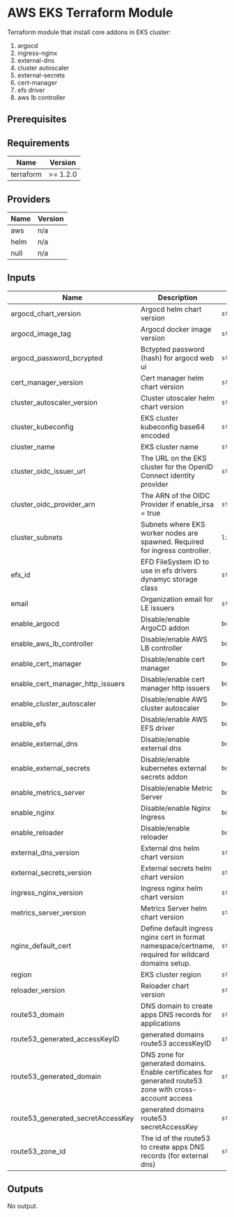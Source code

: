 # AWS EKS Terraform Module

Terraform module that install core addons in EKS cluster:

1. argocd
2. ingress-nginx
3. external-dns
4. cluster autoscaler
6. external-secrets
7. cert-manager
8. efs driver
9. aws lb controller


## Prerequisites

<!-- BEGINNING OF PRE-COMMIT-TERRAFORM DOCS HOOK -->
## Requirements

| Name | Version |
|------|---------|
| terraform | >= 1.2.0 |

## Providers

| Name | Version |
|------|---------|
| aws | n/a |
| helm | n/a |
| null | n/a |

## Inputs

| Name | Description | Type | Default | Required |
|------|-------------|------|---------|:--------:|
| argocd\_chart\_version | Argocd helm chart version | `string` | `"3.29.5"` | no |
| argocd\_image\_tag | Argocd docker image version | `string` | `"v2.2.2"` | no |
| argocd\_password\_bcrypted | Bctypted password (hash) for argocd web ui | `string` | `""` | no |
| cert\_manager\_version | Cert manager helm chart version | `string` | `"v1.5.4"` | no |
| cluster\_autoscaler\_version | Cluster utoscaler helm chart version | `string` | `"9.27.0"` | no |
| cluster\_kubeconfig | EKS cluster kubeconfig base64 encoded | `string` | n/a | yes |
| cluster\_name | EKS cluster name | `string` | n/a | yes |
| cluster\_oidc\_issuer\_url | The URL on the EKS cluster for the OpenID Connect identity provider | `string` | n/a | yes |
| cluster\_oidc\_provider\_arn | The ARN of the OIDC Provider if enable\_irsa = true | `string` | n/a | yes |
| cluster\_subnets | Subnets where EKS worker nodes are spawned. Required for ingress controller. | `list(any)` | `[]` | no |
| efs\_id | EFD FileSystem ID to use in efs drivers dynamyc storage class | `string` | `""` | no |
| email | Organization email for LE issuers | `string` | `""` | no |
| enable\_argocd | Disable/enable ArgoCD addon | `bool` | `false` | no |
| enable\_aws\_lb\_controller | Disable/enable AWS LB controller | `bool` | `true` | no |
| enable\_cert\_manager | Disable/enable cert manager | `bool` | `false` | no |
| enable\_cert\_manager\_http\_issuers | Disable/enable cert manager http issuers | `bool` | `false` | no |
| enable\_cluster\_autoscaler | Disable/enable AWS cluster autoscaler | `bool` | `true` | no |
| enable\_efs | Disable/enable AWS EFS driver | `bool` | `false` | no |
| enable\_external\_dns | Disable/enable external dns | `bool` | `true` | no |
| enable\_external\_secrets | Disable/enable kubernetes external secrets addon | `bool` | `false` | no |
| enable\_metrics\_server | Disable/enable Metric Server | `bool` | `false` | no |
| enable\_nginx | Disable/enable Nginx Ingress | `bool` | `false` | no |
| enable\_reloader | Disable/enable reloader | `bool` | `false` | no |
| external\_dns\_version | External dns helm chart version | `string` | `"6.5.6"` | no |
| external\_secrets\_version | External secrets helm chart version | `string` | `"0.7.2"` | no |
| ingress\_nginx\_version | Ingress nginx helm chart version | `string` | `"4.2.5"` | no |
| metrics\_server\_version | Metrics Server helm chart version | `string` | `"6.0.8"` | no |
| nginx\_default\_cert | Define default ingress nginx cert in format namespace/certname, required for wildcard domains setup. | `string` | `"ingress-nginx/default"` | no |
| region | EKS cluster region | `string` | n/a | yes |
| reloader\_version | Reloader chart version | `string` | `"v0.0.118"` | no |
| route53\_domain | DNS domain to create apps DNS records for applications | `string` | n/a | yes |
| route53\_generated\_accessKeyID | generated domains route53 accessKeyID | `string` | `""` | no |
| route53\_generated\_domain | DNS zone for generated domains. Enable certificates for generated route53 zone with cross-account access | `string` | `""` | no |
| route53\_generated\_secretAccessKey | generated domains route53 secretAccessKey | `string` | `""` | no |
| route53\_zone\_id | The id of the route53 to create apps DNS records (for external dns) | `string` | n/a | yes |

## Outputs

No output.

<!-- END OF PRE-COMMIT-TERRAFORM DOCS HOOK -->
